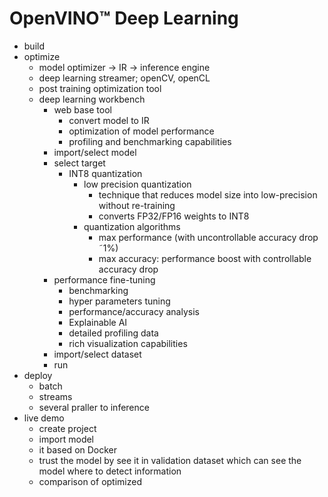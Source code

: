 # OpenVINO™ Deep Learning
- build 
- optimize
    - model optimizer -&gt; IR -&gt; inference engine
    - deep learning streamer; openCV, openCL
    - post training optimization tool
    - deep learning workbench
        - web base tool
            - convert model to IR
            - optimization of model performance
            - profiling and benchmarking capabilities
        - import/select model
        - select target
            - INT8 quantization
                - low precision quantization
                    - technique that reduces model size into low-precision without re-training
                    - converts FP32/FP16 weights to INT8
                - quantization algorithms
                    - max performance (with uncontrollable accuracy drop ˜1%)
                    - max accuracy: performance boost with controllable accuracy drop
        - performance fine-tuning
            - benchmarking
            - hyper parameters tuning
            - performance/accuracy analysis
            - Explainable AI
            - detailed profiling data
            - rich visualization capabilities
        - import/select dataset
        - run
- deploy
    - batch
    - streams
    - several praller to inference
- live demo
    - create project
    - import model
    - it based on Docker
    - trust the model by see it in validation dataset which can see the model where to detect information
    - comparison of optimized